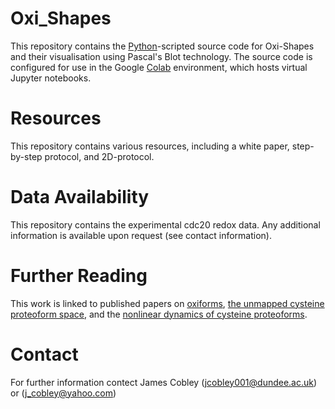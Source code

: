 # Oxi_Shapes
This repository contains the [Python](https://www.python.org/)-scripted source code for Oxi-Shapes and their visualisation using Pascal's Blot technology. The source code is configured for use in the Google [Colab](https://colab.google/) environment, which hosts virtual Jupyter notebooks.
# Resources 
This repository contains various resources, including a white paper, step-by-step protocol, and 2D-protocol. 
# Data Availability
This repository contains the experimental cdc20 redox data. Any additional information is available upon request (see contact information).
# Further Reading
This work is linked to published papers on [oxiforms](https://onlinelibrary.wiley.com/doi/full/10.1002/bies.202200248), [the unmapped cysteine proteoform space](https://journals.physiology.org/doi/abs/10.1152/ajpcell.00152.2024), and the [nonlinear dynamics of cysteine proteoforms](https://www.sciencedirect.com/science/article/pii/S2213231725000369).
# Contact
For further information contect James Cobley (jcobley001@dundee.ac.uk) or (j_cobley@yahoo.com)
